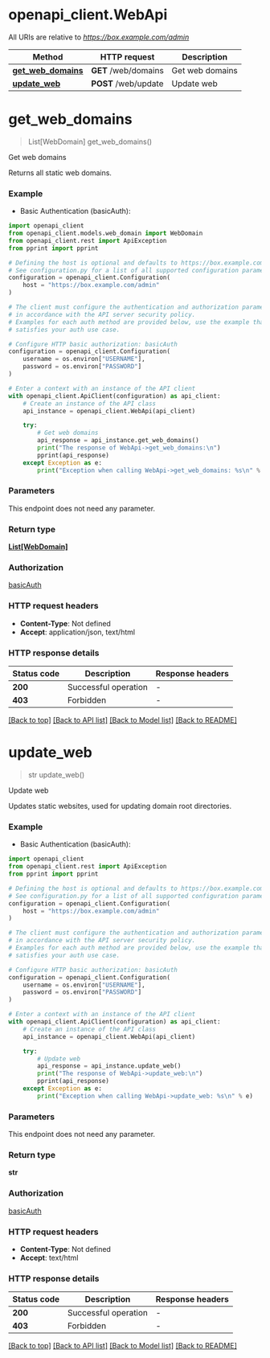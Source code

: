 # openapi_client.WebApi

All URIs are relative to *https://box.example.com/admin*

Method | HTTP request | Description
------------- | ------------- | -------------
[**get_web_domains**](WebApi.md#get_web_domains) | **GET** /web/domains | Get web domains
[**update_web**](WebApi.md#update_web) | **POST** /web/update | Update web


# **get_web_domains**
> List[WebDomain] get_web_domains()

Get web domains

Returns all static web domains.

### Example

* Basic Authentication (basicAuth):

```python
import openapi_client
from openapi_client.models.web_domain import WebDomain
from openapi_client.rest import ApiException
from pprint import pprint

# Defining the host is optional and defaults to https://box.example.com/admin
# See configuration.py for a list of all supported configuration parameters.
configuration = openapi_client.Configuration(
    host = "https://box.example.com/admin"
)

# The client must configure the authentication and authorization parameters
# in accordance with the API server security policy.
# Examples for each auth method are provided below, use the example that
# satisfies your auth use case.

# Configure HTTP basic authorization: basicAuth
configuration = openapi_client.Configuration(
    username = os.environ["USERNAME"],
    password = os.environ["PASSWORD"]
)

# Enter a context with an instance of the API client
with openapi_client.ApiClient(configuration) as api_client:
    # Create an instance of the API class
    api_instance = openapi_client.WebApi(api_client)

    try:
        # Get web domains
        api_response = api_instance.get_web_domains()
        print("The response of WebApi->get_web_domains:\n")
        pprint(api_response)
    except Exception as e:
        print("Exception when calling WebApi->get_web_domains: %s\n" % e)
```



### Parameters

This endpoint does not need any parameter.

### Return type

[**List[WebDomain]**](WebDomain.md)

### Authorization

[basicAuth](../README.md#basicAuth)

### HTTP request headers

 - **Content-Type**: Not defined
 - **Accept**: application/json, text/html

### HTTP response details

| Status code | Description | Response headers |
|-------------|-------------|------------------|
**200** | Successful operation |  -  |
**403** | Forbidden |  -  |

[[Back to top]](#) [[Back to API list]](../README.md#documentation-for-api-endpoints) [[Back to Model list]](../README.md#documentation-for-models) [[Back to README]](../README.md)

# **update_web**
> str update_web()

Update web

Updates static websites, used for updating domain root directories.

### Example

* Basic Authentication (basicAuth):

```python
import openapi_client
from openapi_client.rest import ApiException
from pprint import pprint

# Defining the host is optional and defaults to https://box.example.com/admin
# See configuration.py for a list of all supported configuration parameters.
configuration = openapi_client.Configuration(
    host = "https://box.example.com/admin"
)

# The client must configure the authentication and authorization parameters
# in accordance with the API server security policy.
# Examples for each auth method are provided below, use the example that
# satisfies your auth use case.

# Configure HTTP basic authorization: basicAuth
configuration = openapi_client.Configuration(
    username = os.environ["USERNAME"],
    password = os.environ["PASSWORD"]
)

# Enter a context with an instance of the API client
with openapi_client.ApiClient(configuration) as api_client:
    # Create an instance of the API class
    api_instance = openapi_client.WebApi(api_client)

    try:
        # Update web
        api_response = api_instance.update_web()
        print("The response of WebApi->update_web:\n")
        pprint(api_response)
    except Exception as e:
        print("Exception when calling WebApi->update_web: %s\n" % e)
```



### Parameters

This endpoint does not need any parameter.

### Return type

**str**

### Authorization

[basicAuth](../README.md#basicAuth)

### HTTP request headers

 - **Content-Type**: Not defined
 - **Accept**: text/html

### HTTP response details

| Status code | Description | Response headers |
|-------------|-------------|------------------|
**200** | Successful operation |  -  |
**403** | Forbidden |  -  |

[[Back to top]](#) [[Back to API list]](../README.md#documentation-for-api-endpoints) [[Back to Model list]](../README.md#documentation-for-models) [[Back to README]](../README.md)

